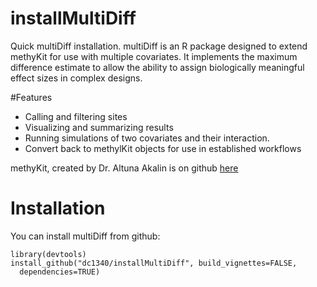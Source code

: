 # installMultiDiff
Quick multiDiff installation. multiDiff is an R package designed to extend methyKit for use with multiple covariates. It implements the maximum difference estimate to allow the ability to assign biologically meaningful effect sizes in complex designs. 

#Features

* Calling and filtering sites
* Visualizing and summarizing results
* Running simulations of two covariates and their interaction.
* Convert back to methylKit objects for use in established workflows

methyKit, created by Dr. Altuna Akalin is on github [here](https://github.com/al2na/methylKit)

# Installation

You can install multiDiff from github:

```
library(devtools)
install_github("dc1340/installMultiDiff", build_vignettes=FALSE,
  dependencies=TRUE)
```

